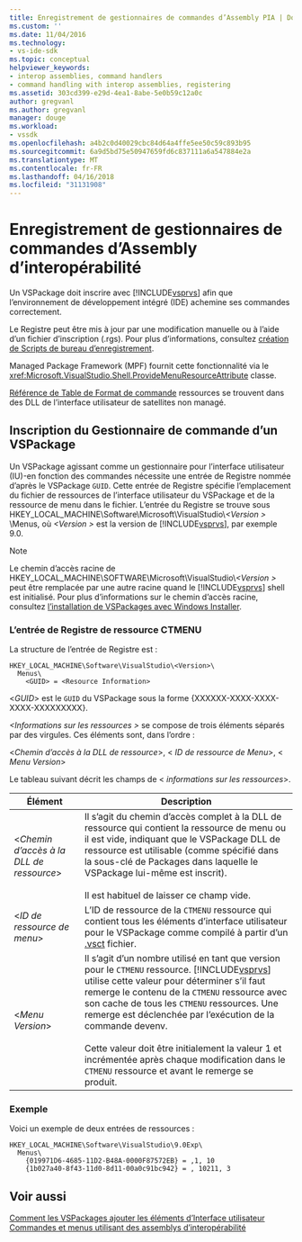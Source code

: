 ```yaml
---
title: Enregistrement de gestionnaires de commandes d’Assembly PIA | Documents Microsoft
ms.custom: ''
ms.date: 11/04/2016
ms.technology:
- vs-ide-sdk
ms.topic: conceptual
helpviewer_keywords:
- interop assemblies, command handlers
- command handling with interop assemblies, registering
ms.assetid: 303cd399-e29d-4ea1-8abe-5e0b59c12a0c
author: gregvanl
ms.author: gregvanl
manager: douge
ms.workload:
- vssdk
ms.openlocfilehash: a4b2c0d40029cbc84d64a4ffe5ee50c59c893b95
ms.sourcegitcommit: 6a9d5bd75e50947659fd6c837111a6a547884e2a
ms.translationtype: MT
ms.contentlocale: fr-FR
ms.lasthandoff: 04/16/2018
ms.locfileid: "31131908"
---
```

# <a name="registering-interop-assembly-command-handlers"></a>Enregistrement de gestionnaires de commandes d’Assembly d’interopérabilité
Un VSPackage doit inscrire avec [!INCLUDE[vsprvs](../../code-quality/includes/vsprvs_md.md)] afin que l’environnement de développement intégré (IDE) achemine ses commandes correctement.  
  
 Le Registre peut être mis à jour par une modification manuelle ou à l’aide d’un fichier d’inscription (.rgs). Pour plus d’informations, consultez [création de Scripts de bureau d’enregistrement](/cpp/atl/creating-registrar-scripts).  
  
 Managed Package Framework (MPF) fournit cette fonctionnalité via le <xref:Microsoft.VisualStudio.Shell.ProvideMenuResourceAttribute> classe.  
  
 [Référence de Table de Format de commande](http://msdn.microsoft.com/en-us/09e9c6ef-9863-48de-9483-d45b7b7c798f) ressources se trouvent dans des DLL de l’interface utilisateur de satellites non managé.  
  
## <a name="command-handler-registration-of-a-vspackage"></a>Inscription du Gestionnaire de commande d’un VSPackage  
 Un VSPackage agissant comme un gestionnaire pour l’interface utilisateur (IU)-en fonction des commandes nécessite une entrée de Registre nommée d’après le VSPackage `GUID`. Cette entrée de Registre spécifie l’emplacement du fichier de ressources de l’interface utilisateur du VSPackage et de la ressource de menu dans le fichier. L’entrée du Registre se trouve sous HKEY_LOCAL_MACHINE\Software\Microsoft\VisualStudio\\*\<Version >* \Menus, où  *\<Version >* est la version de [!INCLUDE[vsprvs](../../code-quality/includes/vsprvs_md.md)], par exemple 9.0.  
  
> [!NOTE]
>  Le chemin d’accès racine de HKEY_LOCAL_MACHINE\SOFTWARE\Microsoft\VisualStudio\\*\<Version >* peut être remplacée par une autre racine quand le [!INCLUDE[vsprvs](../../code-quality/includes/vsprvs_md.md)] shell est initialisé. Pour plus d’informations sur le chemin d’accès racine, consultez [l’installation de VSPackages avec Windows Installer](../../extensibility/internals/installing-vspackages-with-windows-installer.md).  
  
### <a name="the-ctmenu-resource-registry-entry"></a>L’entrée de Registre de ressource CTMENU  
 La structure de l’entrée de Registre est :  
  
```  
HKEY_LOCAL_MACHINE\Software\VisualStudio\<Version>\  
  Menus\  
    <GUID> = <Resource Information>  
```  
  
 \<*GUID*> est le `GUID` du VSPackage sous la forme {XXXXXX-XXXX-XXXX-XXXX-XXXXXXXXX}.  
  
 *\<Informations sur les ressources >* se compose de trois éléments séparés par des virgules. Ces éléments sont, dans l’ordre :  
  
 \<*Chemin d’accès à la DLL de ressource*>, \< *ID de ressource de Menu*>, \< *Menu Version*>  
  
 Le tableau suivant décrit les champs de \< *informations sur les ressources*>.  
  
|Élément|Description|  
|-------------|-----------------|  
|\<*Chemin d’accès à la DLL de ressource*>|Il s’agit du chemin d’accès complet à la DLL de ressource qui contient la ressource de menu ou il est vide, indiquant que le VSPackage DLL de ressource est utilisable (comme spécifié dans la sous-clé de Packages dans laquelle le VSPackage lui-même est inscrit).<br /><br /> Il est habituel de laisser ce champ vide.|  
|\<*ID de ressource de menu*>|L’ID de ressource de la `CTMENU` ressource qui contient tous les éléments d’interface utilisateur pour le VSPackage comme compilé à partir d’un [.vsct](../../extensibility/internals/visual-studio-command-table-dot-vsct-files.md) fichier.|  
|\<*Menu Version*>|Il s’agit d’un nombre utilisé en tant que version pour le `CTMENU` ressource. [!INCLUDE[vsprvs](../../code-quality/includes/vsprvs_md.md)] utilise cette valeur pour déterminer s’il faut remerge le contenu de la `CTMENU` ressource avec son cache de tous les `CTMENU` ressources. Une remerge est déclenchée par l’exécution de la commande devenv.<br /><br /> Cette valeur doit être initialement la valeur 1 et incrémentée après chaque modification dans le `CTMENU` ressource et avant le remerge se produit.|  
  
### <a name="example"></a>Exemple  
 Voici un exemple de deux entrées de ressources :  
  
```  
HKEY_LOCAL_MACHINE\Software\VisualStudio\9.0Exp\  
  Menus\  
    {019971D6-4685-11D2-B48A-0000F87572EB} = ,1, 10  
    {1b027a40-8f43-11d0-8d11-00a0c91bc942} = , 10211, 3  
```  
  
## <a name="see-also"></a>Voir aussi  
 [Comment les VSPackages ajouter les éléments d’Interface utilisateur](../../extensibility/internals/how-vspackages-add-user-interface-elements.md)   
 [Commandes et menus utilisant des assemblys d’interopérabilité](../../extensibility/internals/commands-and-menus-that-use-interop-assemblies.md)